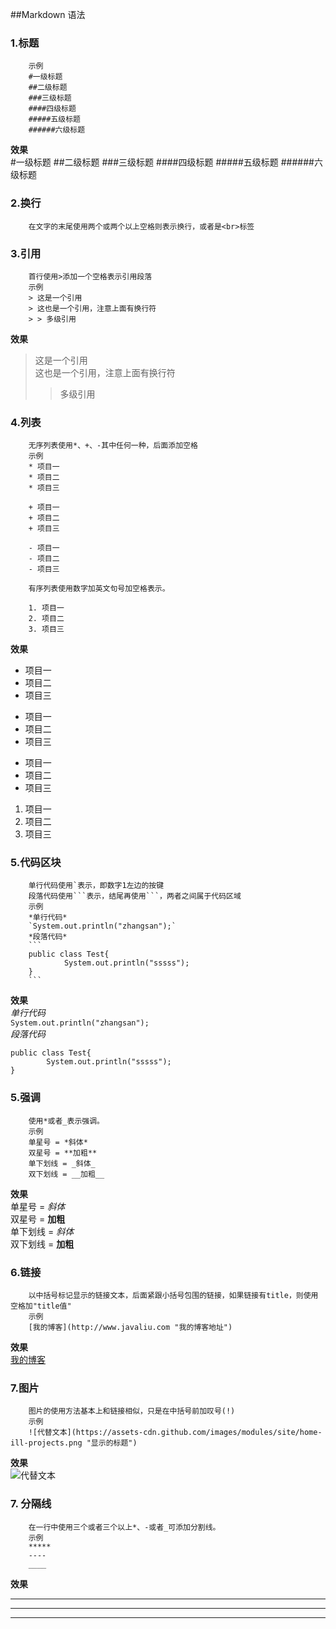 ##Markdown 语法
### 1.标题
		示例
		#一级标题
		##二级标题
		###三级标题
		####四级标题
		#####五级标题
		######六级标题
**效果**  
#一级标题
##二级标题
###三级标题
####四级标题
#####五级标题
######六级标题

### 2.换行
		在文字的末尾使用两个或两个以上空格则表示换行，或者是<br>标签

### 3.引用
		首行使用>添加一个空格表示引用段落
		示例
		> 这是一个引用  
		> 这也是一个引用，注意上面有换行符
		> > 多级引用
		
**效果**  
> 这是一个引用  
> 这也是一个引用，注意上面有换行符
> > 多级引用

### 4.列表
		无序列表使用*、+、-其中任何一种，后面添加空格
		示例
		* 项目一
		* 项目二
		* 项目三
		
		+ 项目一
		+ 项目二
		+ 项目三

		- 项目一
		- 项目二
		- 项目三

		有序列表使用数字加英文句号加空格表示。

		1. 项目一
		2. 项目二
		3. 项目三
**效果**  
* 项目一
* 项目二
* 项目三

+ 项目一
+ 项目二
+ 项目三

- 项目一
- 项目二
- 项目三

1. 项目一
2. 项目二
3. 项目三

### 5.代码区块
		单行代码使用`表示，即数字1左边的按键
		段落代码使用```表示，结尾再使用```，两者之间属于代码区域
		示例
		*单行代码*  
		`System.out.println("zhangsan");`  
		*段落代码*   
		```
		public class Test{
				System.out.println("sssss");
		}
		```
**效果**   
*单行代码*  
`System.out.println("zhangsan");`  
*段落代码*   
```
public class Test{
		System.out.println("sssss");
}
```

### 5.强调
		使用*或者_表示强调。
		示例
		单星号 = *斜体*
		双星号 = **加粗**
		单下划线 = _斜体_
		双下划线 = __加粗__
**效果**  
单星号 = *斜体*  
双星号 = **加粗**  
单下划线 = _斜体_  
双下划线 = __加粗__  

### 6.链接
		以中括号标记显示的链接文本，后面紧跟小括号包围的链接，如果链接有title，则使用空格加"title值"
		示例
		[我的博客](http://www.javaliu.com "我的博客地址")

**效果**   
[我的博客](http://www.javaliu.com "我的博客地址")  

### 7.图片
		图片的使用方法基本上和链接相似，只是在中括号前加叹号(!)
		示例
		![代替文本](https://assets-cdn.github.com/images/modules/site/home-ill-projects.png "显示的标题")
**效果**   
![代替文本](https://assets-cdn.github.com/images/modules/site/home-ill-projects.png "显示的标题")

### 7. 分隔线
		在一行中使用三个或者三个以上*、-或者_可添加分割线。
		示例
		*****
		----
		____
**效果**   
******
-----
_____
